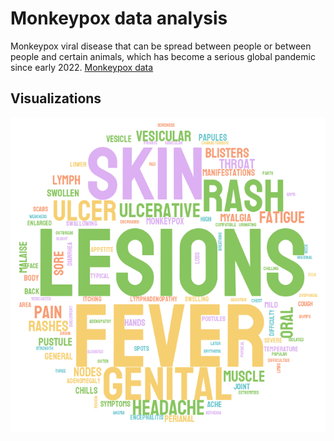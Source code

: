 # Monkeypox data analysis
 Monkeypox viral disease that can be spread between people or between people and certain animals, which has become a serious global pandemic since early 2022. 
[Monkeypox data](https://github.com/globaldothealth/monkeypox)

## Visualizations
![word cloud](stylecloud.png)
